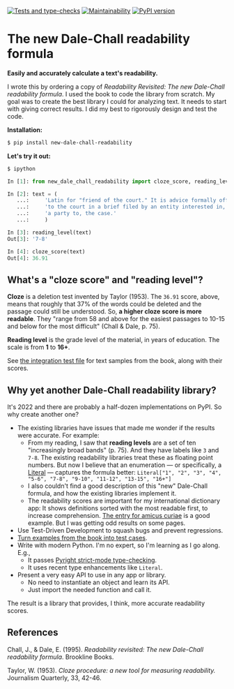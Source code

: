 [![Tests and type-checks](https://github.com/public-law/new-dale-chall-readability/actions/workflows/python-app.yml/badge.svg)](https://github.com/public-law/new-dale-chall-readability/actions/workflows/python-app.yml) [![Maintainability](https://api.codeclimate.com/v1/badges/ef1198fa2d9246aa3c7d/maintainability)](https://codeclimate.com/github/public-law/new-dale-chall-readability/maintainability) [![PyPI version](https://badge.fury.io/py/new-dale-chall-readability.svg)](https://badge.fury.io/py/new-dale-chall-readability)



# The new Dale-Chall readability formula

**Easily and accurately calculate a text's readability.**

I wrote this by ordering a copy of _Readability Revisited: The new Dale-Chall readability formula_. I used the book to code the library from scratch. My goal was to create the best library I could for analyzing text. It needs to start with giving correct results. I did my best to rigorously design and test the code.


**Installation:**

```bash
$ pip install new-dale-chall-readability
```

**Let's try it out:**

```bash
$ ipython
```

```python
In [1]: from new_dale_chall_readability import cloze_score, reading_level

In [2]: text = (
   ...:     'Latin for "friend of the court." It is advice formally offered '
   ...:     'to the court in a brief filed by an entity interested in, but not '
   ...:     'a party to, the case.'
   ...:     )

In [3]: reading_level(text)
Out[3]: '7-8'

In [4]: cloze_score(text)
Out[4]: 36.91
```

## What's a "cloze score" and "reading level"?

**Cloze** is a deletion test invented by Taylor (1953). The `36.91` score, above, means that roughly that 37% of the words could be deleted and the passage could still be understood. So, **a
higher cloze score is more readable**. They "range from 58 and above for the easiest passages to 10-15 and below for the most difficult" (Chall & Dale, p. 75).

**Reading level** is the grade level of the material, in years of education. The scale is from
**1** to **16+**.

See [the integration test file](https://github.com/public-law/new-dale-chall-readability/blob/master/tests/integration_test.py) for text samples from the book, along with their scores. 


## Why yet another Dale-Chall readability library?

It's 2022 and there are probably a half-dozen implementations on PyPI.
So why create another one?

* The existing libraries have issues that made me wonder if the results were accurate. For example:    
  * From my reading, I saw that **reading levels** are a set of
    ten "increasingly broad bands" (p. 75). 
    And they have labels like `3` and `7-8`.
    The existing readability libraries treat these as floating point numbers. 
    But now I believe that an enumeration — or specifically,
    a [Literal](https://docs.python.org/3/library/typing.html#typing.Literal) — captures the formula better:
    `Literal["1", "2", "3", "4", "5-6", "7-8", "9-10", "11-12", "13-15", "16+"]`
  * I also couldn't find a good description of this "new" Dale-Chall formula, and how the
    existing libraries implement it.
  * The readability scores are important for my international dictionary app: 
    It shows definitions sorted with the most readable first, to increase comprehension.
    [The entry for amicus curiae](https://www.public.law/dictionary/entries/amicus-curiae)
    is a good example.
    But I was getting odd results on some pages.
* Use Test-Driven Development to squash bugs and prevent regressions.
* [Turn examples from the book into test cases](https://github.com/public-law/new-dale-chall-readability/blob/master/tests/integration_test.py).
* Write with modern Python. I'm no expert, so I'm learning as I go along. E.g., 
  * It passes [Pyright strict-mode type-checking](https://github.com/public-law/new-dale-chall-readability/blob/master/pyproject.toml#L36-L47).
  * It uses recent type enhancements like `Literal`.
* Present a very easy API to use in any app or library.
  * No need to instantiate an object and learn its API.
  * Just import the needed function and call it.


The result is a library that provides, I think, more accurate readability scores.


## References

Chall, J., & Dale, E. (1995). _Readability revisited: The new Dale-Chall readability formula_.
Brookline Books.

Taylor, W. (1953). _Cloze procedure: a new tool for measuring readability._ Journalism Quarterly, 33, 42-46.
